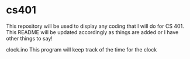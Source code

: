 # cs401

This repository will be used to display any coding that I will do for CS 401. This README will be updated accordingly as things are added or I have other things to say!

clock.ino
This program will keep track of the time for the clock
